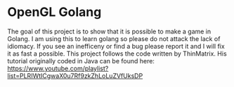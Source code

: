 # OpenGL Golang
The goal of this project is to show that it is possible to make a game in Golang. I am using this to learn golang so please do not attack the lack of idiomacy. If you see an inefficeny or find a bug please report it and I will fix it as fast a possible. This project follows the code written by ThinMatrix. His tutorial originally coded in Java can be found here: 
https://www.youtube.com/playlist?list=PLRIWtICgwaX0u7Rf9zkZhLoLuZVfUksDP
